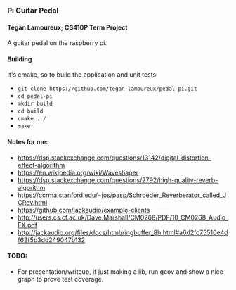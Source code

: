 ### Pi Guitar Pedal
#### Tegan Lamoureux; CS410P Term Project

A guitar pedal on the raspberry pi.

#### Building
It's cmake, so to build the application and unit tests:  
* `git clone https://github.com/tegan-lamoureux/pedal-pi.git`
* `cd pedal-pi`
* `mkdir build`
* `cd build`
* `cmake ../`
* `make`

#### Notes for me:
* https://dsp.stackexchange.com/questions/13142/digital-distortion-effect-algorithm
* https://en.wikipedia.org/wiki/Waveshaper
* https://dsp.stackexchange.com/questions/2792/high-quality-reverb-algorithm
* https://ccrma.stanford.edu/~jos/pasp/Schroeder_Reverberator_called_JCRev.html
* https://github.com/jackaudio/example-clients
* http://users.cs.cf.ac.uk/Dave.Marshall/CM0268/PDF/10_CM0268_Audio_FX.pdf
* http://jackaudio.org/files/docs/html/ringbuffer_8h.html#a6d2fc75510e4df62f5b3dd249047b132

#### TODO:
* For presentation/writeup, if just making a lib, run gcov and show a nice graph to prove test coverage.
